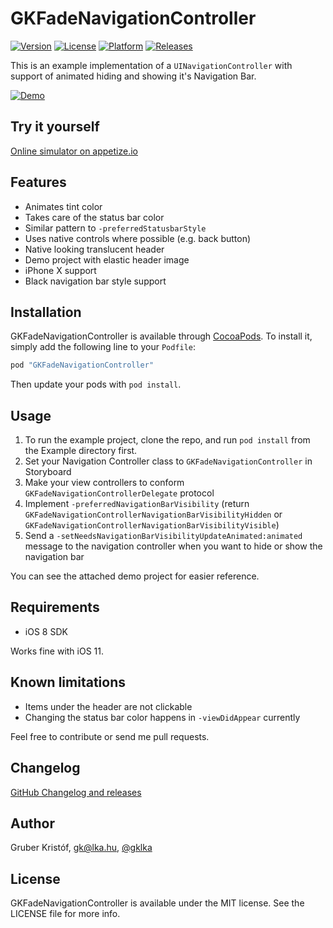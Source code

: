 # GKFadeNavigationController

[![Version](https://img.shields.io/cocoapods/v/GKFadeNavigationController.svg?style=flat)](http://cocoapods.org/pods/GKFadeNavigationController)
[![License](https://img.shields.io/cocoapods/l/GKFadeNavigationController.svg?style=flat)](http://cocoapods.org/pods/GKFadeNavigationController)
[![Platform](https://img.shields.io/cocoapods/p/GKFadeNavigationController.svg?style=flat)](http://cocoapods.org/pods/GKFadeNavigationController)
[![Releases](https://coderelease.io/badge/gklka/GKFadeNavigationController)](https://coderelease.io/github/repository/gklka/GKFadeNavigationController)

This is an example implementation of a `UINavigationController` with support of animated hiding and showing it's Navigation Bar.

[![Demo](example.gif?raw=true)](example.mov?raw=true)

## Try it yourself

[Online simulator on appetize.io](https://appetize.io/embed/a87tdk5m1quj4wmqec3h0dh3er?device=iphone5s&scale=100&autoplay=true&orientation=portrait&deviceColor=white&screenOnly=true)

## Features

- Animates tint color
- Takes care of the status bar color
- Similar pattern to `-preferredStatusbarStyle`
- Uses native controls where possible (e.g. back button)
- Native looking translucent header
- Demo project with elastic header image
- iPhone X support
- Black navigation bar style support

## Installation

GKFadeNavigationController is available through [CocoaPods](http://cocoapods.org). To install
it, simply add the following line to your `Podfile`:

```ruby
pod "GKFadeNavigationController"
```

Then update your pods with `pod install`.

## Usage

1. To run the example project, clone the repo, and run `pod install` from the Example directory first.
1. Set your Navigation Controller class to `GKFadeNavigationController` in Storyboard
1. Make your view controllers to conform `GKFadeNavigationControllerDelegate` protocol
1. Implement `-preferredNavigationBarVisibility` (return `GKFadeNavigationControllerNavigationBarVisibilityHidden` or `GKFadeNavigationControllerNavigationBarVisibilityVisible`)
1. Send a `-setNeedsNavigationBarVisibilityUpdateAnimated:animated` message to the navigation controller when you want to hide or show the navigation bar

You can see the attached demo project for easier reference.

## Requirements

- iOS 8 SDK

Works fine with iOS 11.

## Known limitations

- Items under the header are not clickable
- Changing the status bar color happens in `-viewDidAppear` currently

Feel free to contribute or send me pull requests.

## Changelog

[GitHub Changelog and releases](https://github.com/gklka/GKFadeNavigationController/releases)

## Author

Gruber Kristóf, gk@lka.hu, [@gklka](https://twitter.com/gklka)

## License

GKFadeNavigationController is available under the MIT license. See the LICENSE file for more info.
